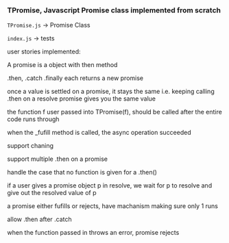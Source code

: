 ### TPromise, Javascript Promise class implemented from scratch

`TPromise.js` -> Promise Class


`index.js` -> tests


user stories implemented:

A promise is a object with then method

.then, .catch .finally each returns a new promise

once a value is settled on a promise, it stays the same i.e. keeping calling .then on a resolve promise gives you the same value


the function f user passed into TPromise(f), should be called after the entire code runs through


when the _fufill method is called, the async operation succeeded


support chaning

support multiple .then on a promise


handle the case that no function is given for a .then()


if a user gives a promise object p in resolve, we wait for p to resolve and give out the resolved value of p


a promise either fufills or rejects, have machanism making sure only 1 runs


allow .then after .catch


when the function passed in throws an error, promise rejects
